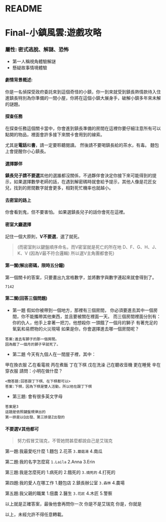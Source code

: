 # README
# Final-小鎮風雲:遊戲攻略
### 屬性: 密式逃脫、解謎、恐怖

* 第一人稱視角體驗解謎
* 懸疑故事情境體驗

#### 劇情背景概述:
你是一名偵探受政府委託來到這個奇怪的小鎮，你一到來就受到鎮長熱情款待入住進鎮長特別為你準備的一間小屋，你將在這個小鎮大展身手，破解小鎮多年來未解的謎題。

#### 探查任務
在探查任務這個關卡當中，你會進到鎮長準備的房間在這裡你要仔細注意所有可以點開的物品，裡面會許多接下來關卡會用到的線索。

尤其是**電話**和**書**，請一定要聆聽閱讀。
然後請不要喝鎮長給的茶水，有毒。
麵包上會提醒你小心鎮長。

#### 選擇夥伴

**鎮長兒子請不要選**其他的選誰都沒關係，不過夥伴會決定你接下來可能得到的提示，如果選擇數學老師的話，在遇到解密碼時就會給予提示，其他人像是花匠女兒，找到的房間數字就會更多，相對死忙機率也就越小。

#### 去密室的路上
你會看到鬼，但不要害怕。
如果選鎮長兒子的話你會死在這裡。

#### 密室大廳選擇
記住一個大原則，**V不要選**，選了就死。
> (而密室則以鍵盤順序命名，而V密室就是死亡的所在地
> D、F、G、H、J、K、V (因為V最不符合邏輯)
> 所以選V主角團都會死)

#### 第一關(解出密碼，限時五分鐘)
第一個關卡的答案，只要畫出九宮格數字，並將數字與數字連起來就會得到了。
```
7142
```
#### 第二關(回答三個問題)
* 第一題
假如你被帶到一個地方，那裡有三個房間，
你必須要進去其中一個房間，你不能攜帶其他東西，並且要被關在裡面一天。
而三個房間裡面分別有：
你的仇人，他手上拿著一把刀，他想殺你
一頭餓了一個月的獅子
有著充足的氧氣和易燃物的火災現場
如果是你，你會選擇進去哪一個房間呢？

```
答案:進去有獅子的那一個房間。
因為餓了一個月的獅子早就死了。
```
* 第二題
今天有九個人在一間屋子裡，其中：

甲在換衣服
乙在看電視
丙在煮飯
丁在下棋
戊在洗澡
己在聽收音機
更在睡覺
辛在穿衣服
請問：小明在做什麼？

```
<簡答題:回答跟丁下棋、在下棋都可以>
答案:下棋，因為下棋是雙人活動，所以他在跟丁下棋
```
* 第三題:
會有很多英文字母
```
答案是3
這題是依照鍵盤規律出的
第一排是以Q出發、第三排是Z出發的
```

#### 不要選V其他都可
> 努力假冒艾瑞克，不管她問甚麼都說自己是艾瑞克

第一題:我最愛吃什麼
1.麵包
2.花茶
`3.蘑菇湯`
4.南瓜

第二題:我的名字怎麼寫
`1.Laila`
2.Anna
3.Erin

第三題:我是怎麼死的
1.病死的
2.餓死的
`3.燒死的`
4.打死的

第四題:我的愛人在哪工作
1.麵包店
2.鎮長辦公室
`3.森林`
4.農場

第五題:我父親的職業
1.佃農
2.醫生
`3.花匠`
4.木匠
5.警察

以上就是正確答案，最後他會再問你一次
你是不是艾瑞克
你是，你就是


以上，未經允許不得任意轉載。


